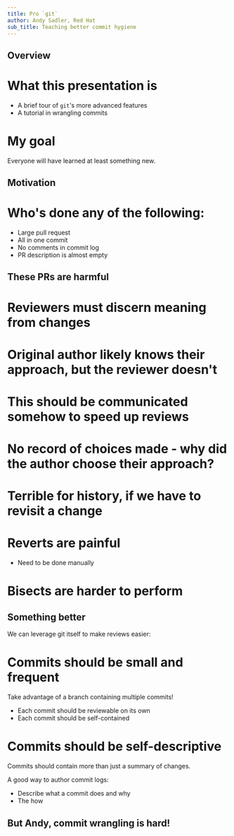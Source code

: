 ```yaml
---
title: Pro `git`
author: Andy Sadler, Red Hat
sub_title: Teaching better commit hygiene
---
```


Overview
--------

# What this presentation is

- A brief tour of `git`'s more advanced features
- A tutorial in wrangling commits

# My goal
Everyone will have learned at least something new.

<!-- end_slide -->

Motivation
----------

# Who's done any of the following:

- Large pull request
- All in one commit
- No comments in commit log
- PR description is almost empty

<!-- end_slide -->

These PRs are harmful
---------------------

# Reviewers must discern meaning from changes
<!-- pause -->
# Original author likely knows their approach, but the reviewer doesn't
<!-- pause -->
# This should be communicated somehow to speed up reviews
<!-- pause -->
# No record of choices made - why did the author choose their approach?
<!-- pause -->
# Terrible for history, if we have to revisit a change
<!-- pause -->
# Reverts are painful
- Need to be done manually
<!-- pause -->
# Bisects are harder to perform

<!-- end_slide -->

Something better
----------------

We can leverage git itself to make reviews easier:

<!-- pause -->
# Commits should be small and frequent

Take advantage of a branch containing multiple commits!
<!-- pause -->

- Each commit should be reviewable on its own
- Each commit should be self-contained

<!-- pause -->

# Commits should be self-descriptive

Commits should contain more than just a summary of changes.

<!-- pause -->

A good way to author commit logs:

- Describe what a commit does and why
- The how

<!-- pause -->

<!-- end_slide -->

But Andy, commit wrangling is hard!
-----------------------------------


